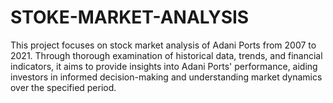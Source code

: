 # STOKE-MARKET-ANALYSIS
This project focuses on stock market analysis of Adani Ports from 2007 to 2021. Through thorough examination of historical data, trends, and financial indicators, it aims to provide insights into Adani Ports' performance, aiding investors in informed decision-making and understanding market dynamics over the specified period.
